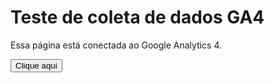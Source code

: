 <!DOCTYPE html>
<html lang="pt-BR">
<head>
  <meta charset="UTF-8" />
  <meta name="viewport" content="width=device-width, initial-scale=1" />
  <title>Página de Teste GA4</title>

  <!-- Google Analytics 4 -->
  <script async src="https://www.googletagmanager.com/gtag/js?id=G-980H5L7B0N"></script>
  <script>
    window.dataLayer = window.dataLayer || [];
    function gtag(){dataLayer.push(arguments);}
    gtag('js', new Date());
    gtag('config', 'G-980H5L7B0N');
  </script>
</head>
<body>
  <h1>Teste de coleta de dados GA4</h1>
  <p>Essa página está conectada ao Google Analytics 4.</p>
  <button id="btnEvento">Clique aqui</button>

  <script>
    document.getElementById('btnEvento').addEventListener('click', () => {
      gtag('event', 'botao_clicado', { descricao: 'Botão de teste clicado' });
      alert('Evento enviado para GA4!');
    });
  </script>
</body>
</html>
